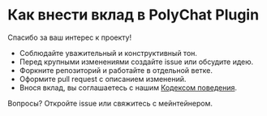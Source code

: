 # Как внести вклад в PolyChat Plugin

Спасибо за ваш интерес к проекту!

- Соблюдайте уважительный и конструктивный тон.
- Перед крупными изменениями создайте issue или обсудите идею.
- Форкните репозиторий и работайте в отдельной ветке.
- Оформите pull request с описанием изменений.
- Внося вклад, вы соглашаетесь с нашим [Кодексом поведения](docs/CODE_OF_CONDUCT.md).

Вопросы? Откройте issue или свяжитесь с мейнтейнером.
